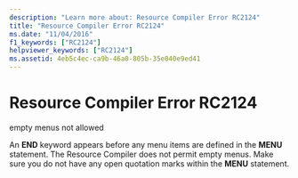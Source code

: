 ```yaml
---
description: "Learn more about: Resource Compiler Error RC2124"
title: "Resource Compiler Error RC2124"
ms.date: "11/04/2016"
f1_keywords: ["RC2124"]
helpviewer_keywords: ["RC2124"]
ms.assetid: 4eb5c4ec-ca9b-46a0-805b-35e040e9ed41
---
```

# Resource Compiler Error RC2124

empty menus not allowed

An **END** keyword appears before any menu items are defined in the **MENU** statement. The Resource Compiler does not permit empty menus. Make sure you do not have any open quotation marks within the **MENU** statement.
